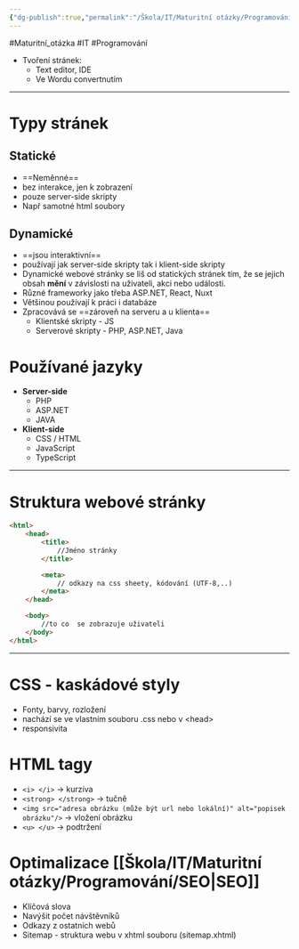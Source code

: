 ```yaml
---
{"dg-publish":true,"permalink":"/Škola/IT/Maturitní otázky/Programování/Webové prezentace ve formátu HTML5/","created":"2023-12-19T09:11:06.366+01:00","updated":"2024-03-13T18:19:14.869+01:00"}
---
```


#Maturitní_otázka #IT #Programování 

- Tvoření stránek:
	- Text editor, IDE
	- Ve Wordu convertnutím

___
# Typy stránek
## Statické 
- ==Neměnné==
- bez interakce, jen k zobrazení
- pouze server-side skripty
- Např samotné html soubory

## Dynamické
<div class="transclusion internal-embed is-loaded"><div class="markdown-embed">



- ==jsou interaktivní==
- používají jak server-side skripty tak i klient-side skripty
- Dynamické webové stránky se liš od statických stránek tím, že se jejich obsah **mění** v závislosti na uživateli, akci nebo události.
- Různé frameworky jako třeba ASP.NET, React, Nuxt
- Většinou používají k práci i databáze 
- Zpracovává se ==zároveň na serveru a u klienta==
	- Klientské skripty - JS
	- Serverové skripty - PHP, ASP.NET, Java

</div></div>

# Používané jazyky
- **Server-side**
	- PHP
	- ASP.NET
	- JAVA
- **Klient-side**
	- CSS / HTML
	- JavaScript
	- TypeScript

___
# Struktura webové stránky
```html
<html> 
	<head> 
		<title>
			//Jméno stránky
		</title>

		<meta> 
			// odkazy na css sheety, kódování (UTF-8,..)
		</meta>
	</head>

	<body>
		//to co  se zobrazuje uživateli
	</body>
</html>
```

___
# CSS - kaskádové styly
- Fonty, barvy, rozložení
- nachází se ve vlastním souboru .css nebo v \<head>
- responsivita
# HTML tagy
- `<i> </i>` -> kurzíva
- `<strong> </strong>` -> tučně
- `<img src="adresa obrázku (může být url nebo lokální)" alt="popisek obrázku"/>` -> vložení obrázku 
- `<u> </u>` -> podtržení

# Optimalizace [[Škola/IT/Maturitní otázky/Programování/SEO\|SEO]]
- Klíčová slova
- Navýšit počet návštěvníků
- Odkazy z ostatních webů
- Sitemap - struktura webu v xhtml souboru (sitemap.xhtml)